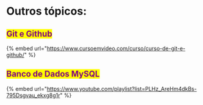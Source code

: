 # Outros tópicos:

## <mark style="color:purple;">Git e Github</mark>

{% embed url="https://www.cursoemvideo.com/curso/curso-de-git-e-github/" %}

## <mark style="color:purple;">**Banco de Dados MySQL**</mark>

{% embed url="https://www.youtube.com/playlist?list=PLHz_AreHm4dkBs-795Dsgvau_ekxg8g1r" %}
